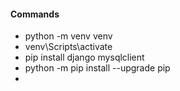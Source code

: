 #### Commands
- python -m venv venv
- venv\Scripts\activate
- pip install django mysqlclient
- python -m pip install --upgrade pip
- 